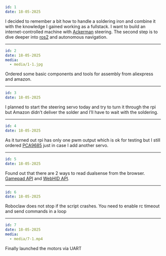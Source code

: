 ```yaml
id: 1
date: 18-05-2025
```

I decided to remember a bit how to handle a soldering iron and combine it with the knowledge I gained working as a fullstack. I want to build an internet-controlled machine with [Ackerman](https://en.wikipedia.org/wiki/Ackermann_steering_geometry) steering. The second step is to dive deeper into [ros2](https://github.com/ros2/ros2) and autonomous navigation.

---

```yaml
id: 2
date: 18-05-2025
media:
  - media/1-1.jpg
```

Ordered some basic components and tools for assembly from aliexpress and amazon.

---

```yaml
id: 3
date: 18-05-2025
```

I planned to start the steering servo today and try to turn it through the rpi but Amazon didn’t deliver the solder and I’ll have to wait with the soldering.

---

```yaml
id: 4
date: 18-05-2025
```

As it turned out rpi has only one pwm output which is ok for testing but I still ordered [PCA9685](https://www.adafruit.com/product/815) just in case I add another servo.

---

```yaml
id: 5
date: 18-05-2025
```

Found out that there are 2 ways to read dualsense from the browser. [Gamepad API](https://developer.mozilla.org/en-US/docs/Web/API/Gamepad_API) and [WebHID API](https://developer.mozilla.org/en-US/docs/Web/API/WebHID_API).

---

```yaml
id: 6
date: 18-05-2025
```

Roboclaw does not stop if the script crashes. You need to enable rc timeout and send commands in a loop

---

```yaml
id: 7
date: 18-05-2025
media:
  - media/7-1.mp4
```

Finally launched the motors via UART
